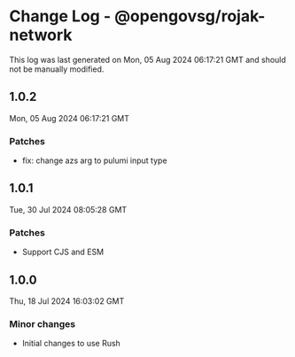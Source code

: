 # Change Log - @opengovsg/rojak-network

This log was last generated on Mon, 05 Aug 2024 06:17:21 GMT and should not be manually modified.

## 1.0.2
Mon, 05 Aug 2024 06:17:21 GMT

### Patches

- fix: change azs arg to pulumi input type

## 1.0.1
Tue, 30 Jul 2024 08:05:28 GMT

### Patches

- Support CJS and ESM

## 1.0.0
Thu, 18 Jul 2024 16:03:02 GMT

### Minor changes

- Initial changes to use Rush

